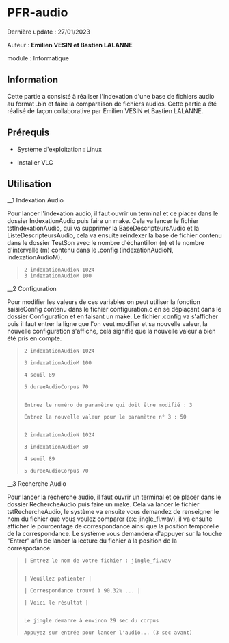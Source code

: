 # PFR-audio 

Dernière update : 27/01/2023

Auteur : **Emilien VESIN et Bastien LALANNE**

module : Informatique

## Information

Cette partie a consisté à réaliser l'indexation d'une base de fichiers audio au format .bin et faire la comparaison de fichiers audios. Cette partie a été réalisé de façon collaborative par Emilien VESIN et Bastien LALANNE.

## Prérequis
* Système d'exploitation : Linux

* Installer VLC

## Utilisation

__1 Indexation Audio

Pour lancer l'indexation audio, il faut ouvrir un terminal et ce placer dans le dossier IndexationAudio puis faire un make. Cela va lancer le fichier tstIndexationAudio, qui va supprimer la BaseDescripteursAudio et la ListeDescripteursAudio, cela va ensuite reindexer la base de fichier contenu dans le dossier TestSon avec le nombre d'échantillon (n) et le nombre d'intervalle (m) contenu dans le .config (indexationAudioN, indexationAudioM). 

> ```
> 2 indexationAudioN 1024
> 3 indexationAudioM 100
> ```

__2 Configuration

Pour modifier les valeurs de ces variables on peut utiliser la fonction saisieConfig contenu dans le fichier configuration.c en se déplaçant dans le dossier Configuration et en faisant un make. Le fichier .config va s'afficher puis il faut entrer la ligne que l'on veut modifier et sa nouvelle valeur, la nouvelle configuration s'affiche, cela signifie que la nouvelle valeur a bien été pris en compte.  

> ```
> 2 indexationAudioN 1024
> 
> 3 indexationAudioM 100
> 
> 4 seuil 89
> 
> 5 dureeAudioCorpus 70
> 
> 
> Entrez le numéro du paramètre qui doit être modifié : 3
> 
> Entrez la nouvelle valeur pour le paramètre n° 3 : 50
> 
> 
> 2 indexationAudioN 1024
> 
> 3 indexationAudioM 50
> 
> 4 seuil 89
> 
> 5 dureeAudioCorpus 70
> ```

__3 Recherche Audio

Pour lancer la recherche audio, il faut ouvrir un terminal et ce placer dans le dossier RechercheAudio puis faire un make. Cela va lancer le fichier tstRechercheAudio, le système va ensuite vous demandez de renseigner le nom du fichier que vous voulez comparer (ex: jingle_fi.wav), il va ensuite afficher le pourcentage de correspondance ainsi que la position temporelle de la correspondance. Le système vous demandera d'appuyer sur la touche "Entrer" afin de lancer la lecture du fichier à la position de la correspodance.

> ```
>| Entrez le nom de votre fichier : jingle_fi.wav
>
>
> | Veuillez patienter | 
> 
> | Correspondance trouvé à 90.32% ... | 
> 
> | Voici le résultat | 
> 
> 
> Le jingle demarre à environ 29 sec du corpus
> 
> Appuyez sur entrée pour lancer l'audio... (3 sec avant)
> ```

